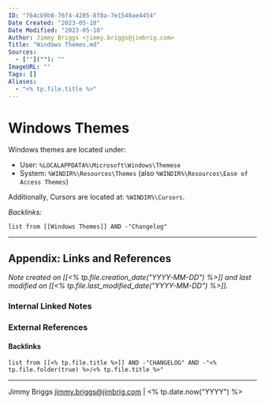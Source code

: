 ```yaml
---
ID: "764cb9b0-76f4-4285-8f8a-7e1540ae4454"
Date Created: "2023-05-10"
Date Modified: "2023-05-10"
Author: Jimmy Briggs <jimmy.briggs@jimbrig.com>
Title: "Windows Themes.md"
Sources: 
  - [""](""): ""
ImageURL: ""
Tags: []
Aliases:
  - "<% tp.file.title %>"
---
```



# Windows Themes

Windows themes are located under:

- User: `%LOCALAPPDATA%\Microsoft\Windows\Themese`
- System: `%WINDIR%\Resources\Themes` (also `%WINDIR%\Resources\Ease of Access Themes`)

Additionally, Cursors are located at: `%WINDIR%\Cursors`.

*Backlinks:*

```dataview
list from [[Windows Themes]] AND -"Changelog"
```

***

## Appendix: Links and References

*Note created on [[<% tp.file.creation_date("YYYY-MM-DD") %>]] and last modified on [[<% tp.file.last_modified_date("YYYY-MM-DD") %>]].*

### Internal Linked Notes

### External References

#### Backlinks

```dataview
list from [[<% tp.file.title %>]] AND -"CHANGELOG" AND -"<% tp.file.folder(true) %>/<% tp.file.title %>"
```


***

Jimmy Briggs <jimmy.briggs@jimbrig.com> | <% tp.date.now("YYYY") %>